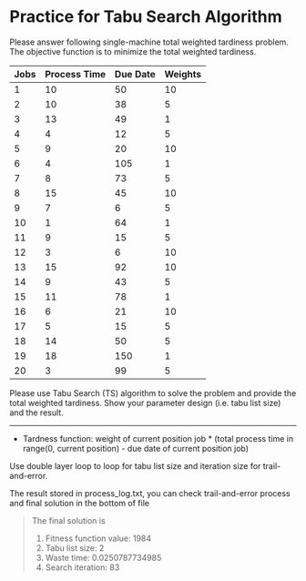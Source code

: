 # Practice for Tabu Search Algorithm

Please answer following single-machine total weighted tardiness problem. 
The objective function is to minimize the total weighted tardiness.



| Jobs | Process Time | Due Date | Weights | 
| -------- | -------- | -------- | -------- |
| 1 | 10 | 50 | 10 |
| 2 | 10 | 38 | 5 |
| 3 | 13 | 49 | 1 |
| 4 | 4 | 12 | 5 |
| 5 | 9 | 20 | 10 |
| 6 | 4 | 105 | 1 |
| 7 | 8 | 73 | 5 |
| 8 | 15 | 45 | 10 |
| 9 | 7 | 6 | 5 |
| 10 | 1 | 64 | 1 |
| 11 | 9 | 15 | 5 |
| 12 | 3 | 6 | 10 |
| 13 | 15 | 92 | 10 |
| 14 | 9 | 43 | 5 |
| 15 | 11 | 78 | 1 |
| 16 | 6 | 21 | 10 |
| 17 | 5 | 15 | 5 |
| 18 | 14 | 50 | 5 |
| 19 | 18 | 150 | 1 |
| 20 | 3 | 99 | 5 |

Please use Tabu Search (TS) algorithm to solve the problem and provide the total weighted tardiness. Show your parameter design (i.e. tabu list size) and the result.

---

* Tardness function: weight of current position job * (total process time in range(0, current position) - due date of current position job)

Use double layer loop to loop for tabu list size and iteration size for trail-and-error.

The result stored in process_log.txt, you can check trail-and-error process and final solution in the bottom of file

> The final solution is
> 1. Fitness function value: 1984
> 2. Tabu list size: 2
> 3. Waste time: 0.0250787734985
> 4. Search iteration: 83


